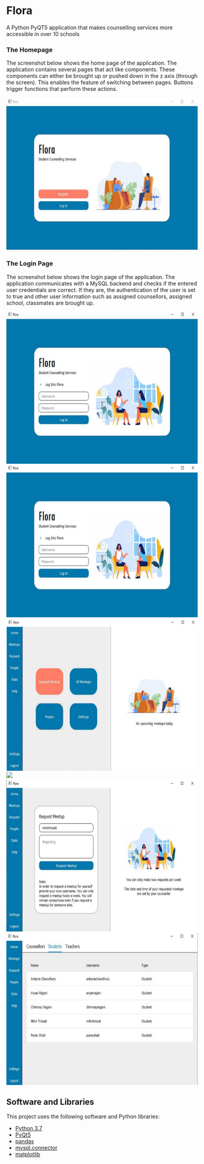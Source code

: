 # Flora
A Python PyQT5 application that makes counselling services more accessible in over 10 schools

### The Homepage
The screenshot below shows the home page of the application. The application contains several pages that act like components. These components can either be brought up or pushed down in the z axis (through the screen). This enables the feature of switching between pages. Buttons trigger functions that perform these actions.

<img src = "https://raw.githubusercontent.com/m-trivedi/flora/main/screenshots/flora-1.png" style = "height: 400px;">

### The Login Page
The screenshot below shows the login page of the application. The application communicates with a MySQL backend and checks if the entered user credentials are correct. If they are, the authentication of the user is set to true and other user information such as assigned counsellors, assigned school, classmates are brought up.

<img src = "https://raw.githubusercontent.com/m-trivedi/flora/main/screenshots/flora-2.png" style = "height: 400px;">

<img src = "https://raw.githubusercontent.com/m-trivedi/flora/main/screenshots/flora-2.png" style = "height: 400px;">
<img src = "https://raw.githubusercontent.com/m-trivedi/flora/main/screenshots/flora-3.png" style = "height: 400px;">
<img src = "https://raw.githubusercontent.com/m-trivedi/flora/main/screenshots/flora-4png" style = "height: 400px;">
<img src = "https://raw.githubusercontent.com/m-trivedi/flora/main/screenshots/flora-5.png" style = "height: 400px;">
<img src = "https://raw.githubusercontent.com/m-trivedi/flora/main/screenshots/flora-6.png" style = "height: 400px;">

## Software and Libraries
This project uses the following software and Python libraries:
* [Python 3.7](https://www.python.org/downloads/release/python-370/)
* [PyQt5](https://pypi.org/project/PyQt5/)
* [pandas](http://pandas.pydata.org/)
* [mysql.connector](https://pypi.org/project/mysql-connector-python/)
* [matplotlib](https://pypi.org/project/matplotlib/)


